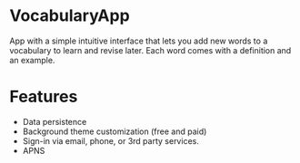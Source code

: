 # VocabularyApp

App with a simple intuitive interface that lets you add new words to a vocabulary to learn and revise later. Each word comes with a definition and an example.

# Features
* Data persistence 
* Background theme customization (free and paid)
* Sign-in via email, phone, or 3rd party services.
* APNS
